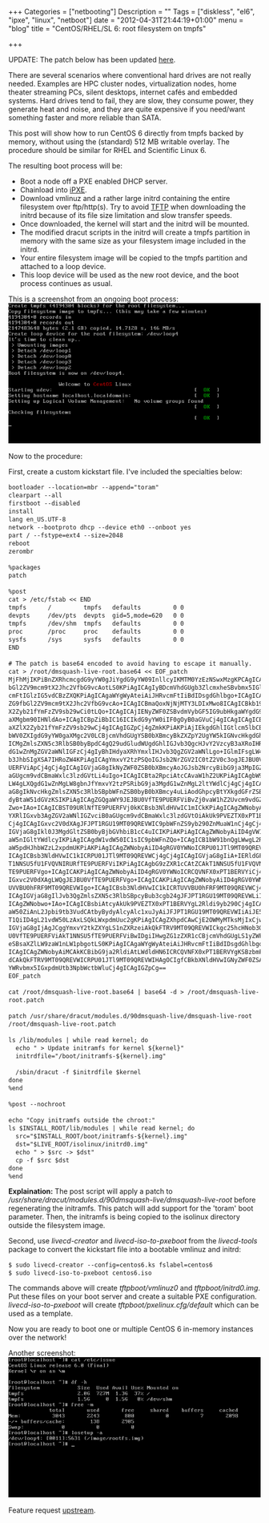 +++
Categories = ["netbooting"]
Description = ""
Tags = ["diskless", "el6", "ipxe", "linux", "netboot"]
date = "2012-04-31T21:44:19+01:00"
menu = "blog"
title = "CentOS/RHEL/SL 6: root filesystem on tmpfs"

+++



UPDATE: The patch below has been updated [here](/post/el6-rootfs-on-tmpfs-update).

There are several scenarios where conventional hard drives are not really needed. Examples are HPC cluster nodes, virtualization nodes, home theater streaming PCs, silent desktops, internet cafés and embedded systems. Hard drives tend to fail, they are slow, they consume power, they generate heat and noise, and they are quite expensive if you need/want something faster and more reliable than SATA.

This post will show how to run CentOS 6 directly from tmpfs backed by memory, without using the (standard) 512 MB writable overlay. The procedure should be similar for RHEL and Scientific Linux 6.

The resulting boot process will be:

* Boot a node off a PXE enabled DHCP server.
* Chainload into [iPXE](http://blog.braastad.org/?p=128).
* Download vmlinuz and a rather large initrd containing the entire filesystem over ftp/http(s). Try to avoid [TFTP](http://en.wikipedia.org/wiki/Trivial_File_Transfer_Protocol) when downloading the initrd because of its file size limitation and slow transfer speeds.
* Once downloaded, the kernel will start and the initrd will be mounted.
* The modified dracut scripts in the initrd will create a tmpfs partition in memory with the same size as your filesystem image included in the initrd.
* Your entire filesystem image will be copied to the tmpfs partition and attached to a loop device.
* This loop device will be used as the new root device, and the boot process continues as usual.

This is a screenshot from an ongoing boot process:
![Boot process](/img/centos6-from-tmpfs1.png)

Now to the procedure:

First, create a custom kickstart file. I've included the specialties below:

    bootloader --location=mbr --append="toram"
    clearpart --all
    firstboot --disabled
    install
    lang en_US.UTF-8
    network --bootproto dhcp --device eth0 --onboot yes
    part / --fstype=ext4 --size=2048
    reboot
    zerombr
    
    %packages
    patch
    
    %post
    cat > /etc/fstab << END 
    tmpfs      /         tmpfs   defaults         0 0
    devpts     /dev/pts  devpts  gid=5,mode=620   0 0
    tmpfs      /dev/shm  tmpfs   defaults         0 0
    proc       /proc     proc    defaults         0 0
    sysfs      /sys      sysfs   defaults         0 0
    END
    
    # The patch is base64 encoded to avoid having to escape it manually.
    cat > /root/dmsquash-live-root.base64 << EOF_patch
    MjFhMjIKPiBnZXRhcmcgdG9yYW0gJiYgdG9yYW09InllcyIKMTM0YzEzNSwxMzgKPCAgICAgZG9f
    bGl2ZV9mcm9tX2Jhc2VfbG9vcAotLS0KPiAgICAgIyBDcmVhdGUgb3ZlcmxheSBvbmx5IGlmIHRv
    cmFtIGlzIG5vdCBzZXQKPiAgICAgaWYgWyAteiAiJHRvcmFtIiBdIDsgdGhlbgo+ICAgICAgICAg
    ZG9fbGl2ZV9mcm9tX2Jhc2VfbG9vcAo+ICAgICBmaQoxNjNjMTY3LDIxMwo8ICAgICBkb19saXZl
    X2Zyb21fYmFzZV9sb29wCi0tLQo+ICAgICAjIENyZWF0ZSBvdmVybGF5IG9ubHkgaWYgdG9yYW0g
    aXMgbm90IHNldAo+ICAgICBpZiBbIC16ICIkdG9yYW0iIF0gOyB0aGVuCj4gICAgICAgICBkb19s
    aXZlX2Zyb21fYmFzZV9sb29wCj4gICAgIGZpCj4gZmkKPiAKPiAjIEkgdGhlIGtlcm5lbCBwYXJh
    bWV0ZXIgdG9yYW0gaXMgc2V0LCBjcmVhdGUgYSB0bXBmcyBkZXZpY2UgYW5kIGNvcHkgdGhlIAo+
    ICMgZmlsZXN5c3RlbSB0byBpdC4gQ29udGludWUgdGhlIGJvb3QgcHJvY2VzcyB3aXRoIHRoaXMg
    dG1wZnMgZGV2aWNlIGFzCj4gIyBhIHdyaXRhYmxlIHJvb3QgZGV2aWNlLgo+IGlmIFsgLW4gIiR0
    b3JhbSIgXSA7IHRoZW4KPiAgICAgYmxvY2tzPSQoIGJsb2NrZGV2IC0tZ2V0c3ogJEJBU0VfTE9P
    UERFViApCj4gCj4gICAgIGVjaG8gIkNyZWF0ZSB0bXBmcyAoJGJsb2NrcyBibG9ja3MpIGZvciB0
    aGUgcm9vdCBmaWxlc3lzdGVtLi4uIgo+ICAgICBta2RpciAtcCAvaW1hZ2UKPiAgICAgbW91bnQg
    LW4gLXQgdG1wZnMgLW8gbnJfYmxvY2tzPSRibG9ja3MgdG1wZnMgL2ltYWdlCj4gCj4gICAgIGVj
    aG8gIkNvcHkgZmlsZXN5c3RlbSBpbWFnZSB0byB0bXBmcy4uLiAodGhpcyBtYXkgdGFrZSBhIGZl
    dyBtaW51dGVzKSIKPiAgICAgZGQgaWY9JEJBU0VfTE9PUERFViBvZj0vaW1hZ2Uvcm9vdGZzLmlt
    Zwo+IAo+ICAgICBST09URlNfTE9PUERFVj0kKCBsb3NldHVwIC1mICkKPiAgICAgZWNobyAiQ3Jl
    YXRlIGxvb3AgZGV2aWNlIGZvciB0aGUgcm9vdCBmaWxlc3lzdGVtOiAkUk9PVEZTX0xPT1BERVYi
    Cj4gICAgIGxvc2V0dXAgJFJPT1RGU19MT09QREVWIC9pbWFnZS9yb290ZnMuaW1nCj4gCj4gICAg
    IGVjaG8gIkl0J3MgdGltZSB0byBjbGVhbiB1cC4uICIKPiAKPiAgICAgZWNobyAiID4gVW1vdW50
    aW5nIGltYWdlcyIKPiAgICAgdW1vdW50IC1sIC9pbWFnZQo+ICAgICB1bW91bnQgLWwgL2Rldi8u
    aW5pdHJhbWZzL2xpdmUKPiAKPiAgICAgZWNobyAiID4gRGV0YWNoICRPU01JTl9MT09QREVWIgo+
    ICAgICBsb3NldHVwIC1kICRPU01JTl9MT09QREVWCj4gCj4gICAgIGVjaG8gIiA+IERldGFjaCAk
    T1NNSU5fU1FVQVNIRURfTE9PUERFViIKPiAgICAgbG9zZXR1cCAtZCAkT1NNSU5fU1FVQVNIRURf
    TE9PUERFVgo+ICAgICAKPiAgICAgZWNobyAiID4gRGV0YWNoICRCQVNFX0xPT1BERVYiCj4gICAg
    IGxvc2V0dXAgLWQgJEJBU0VfTE9PUERFVgo+ICAgICAKPiAgICAgZWNobyAiID4gRGV0YWNoICRT
    UVVBU0hFRF9MT09QREVWIgo+ICAgICBsb3NldHVwIC1kICRTUVVBU0hFRF9MT09QREVWCj4gCj4g
    ICAgIGVjaG8gIlJvb3QgZmlsZXN5c3RlbSBpcyBub3cgb24gJFJPT1RGU19MT09QREVWLiIKPiAg
    ICAgZWNobwo+IAo+ICAgICBsbiAtcyAkUk9PVEZTX0xPT1BERVYgL2Rldi9yb290Cj4gICAgIHBy
    aW50ZiAnL2Jpbi9tb3VudCAtbyBydyAlcyAlc1xuJyAiJFJPT1RGU19MT09QREVWIiAiJE5FV1JP
    T1QiID4gL21vdW50LzAxLSQkLWxpdmUuc2gKPiAgICAgZXhpdCAwCjE2OWMyMTksMjIxCjwgICAg
    IGVjaG8gIjAgJCggYmxvY2tkZXYgLS1nZXRzeiAkQkFTRV9MT09QREVWICkgc25hcHNob3QgJEJB
    U0VfTE9PUERFViAkT1NNSU5fTE9PUERFViBwIDgiIHwgZG1zZXR1cCBjcmVhdGUgLS1yZWFkb25s
    eSBsaXZlLW9zaW1nLW1pbgotLS0KPiAgICAgaWYgWyAteiAiJHRvcmFtIiBdIDsgdGhlbgo+ICAg
    ICAgICAgZWNobyAiMCAkKCBibG9ja2RldiAtLWdldHN6ICRCQVNFX0xPT1BERVYgKSBzbmFwc2hv
    dCAkQkFTRV9MT09QREVWICRPU01JTl9MT09QREVWIHAgOCIgfCBkbXNldHVwIGNyZWF0ZSAtLXJl
    YWRvbmx5IGxpdmUtb3NpbWctbWluCj4gICAgIGZpCg==
    EOF_patch
    
    cat /root/dmsquash-live-root.base64 | base64 -d > /root/dmsquash-live-root.patch
    
    patch /usr/share/dracut/modules.d/90dmsquash-live/dmsquash-live-root /root/dmsquash-live-root.patch
    
    ls /lib/modules | while read kernel; do
      echo " > Update initramfs for kernel ${kernel}"
      initrdfile="/boot/initramfs-${kernel}.img"
    
      /sbin/dracut -f $initrdfile $kernel
    done
    %end
    
    %post --nochroot
    
    echo "Copy initramfs outside the chroot:"
    ls $INSTALL_ROOT/lib/modules | while read kernel; do
      src="$INSTALL_ROOT/boot/initramfs-${kernel}.img"
      dst="$LIVE_ROOT/isolinux/initrd0.img"
      echo " > $src -> $dst"
      cp -f $src $dst
    done
    %end

<b>Explaination:</b> The post script will apply a patch to <i>/usr/share/dracut/modules.d/90dmsquash-live/dmsquash-live-root</i> before regenerating the initramfs. This patch will add support for the 'toram' boot parameter. Then, the initramfs is being copied to the isolinux directory outside the filesystem image.

Second, use <i>livecd-creator</i> and <i>livecd-iso-to-pxeboot</i> from the <i>livecd-tools</i> package to convert the kickstart file into a bootable vmlinuz and initrd:

    $ sudo livecd-creator --config=centos6.ks fslabel=centos6
    $ sudo livecd-iso-to-pxeboot centos6.iso

The commands above will create <i>tftpboot/vmlinuz0</i> and <i>tftpboot/initrd0.img</i>. Put these files on your boot server and create a suitable PXE configuration. <i>livecd-iso-to-pxeboot</i> will create <i>tftpboot/pxelinux.cfg/default</i> which can be used as a template.

Now you are ready to boot one or multiple CentOS 6 in-memory instances over the network!

Another screenshot:
![losetup](/img/centos6-from-tmpfs-details.png)

Feature request [upstream](http://article.gmane.org/gmane.linux.kernel.initramfs/2588).
